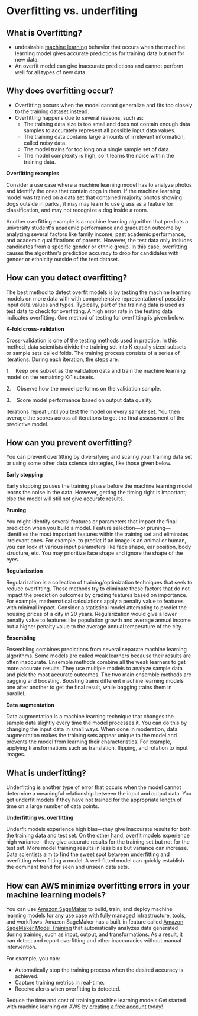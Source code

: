 # Overfitting vs. underfiting

## **What is Overfitting?**

- undesirable [machine learning](https://aws.amazon.com/what-is/machine-learning/) behavior that occurs when the machine learning model gives accurate predictions for training data but not for new data.
- An overfit model can give inaccurate predictions and cannot perform well for all types of new data.

## **Why does overfitting occur?**

- Overfitting occurs when the model cannot generalize and fits too closely to the training dataset instead.
- Overfitting happens due to several reasons, such as:
    - The training data size is too small and does not contain enough data samples to accurately represent all possible input data values.
    - The training data contains large amounts of irrelevant information, called noisy data.
    - The model trains for too long on a single sample set of data.
    - The model complexity is high, so it learns the noise within the training data.

**Overfitting examples**

Consider a use case where a machine learning model has to analyze photos and identify the ones that contain dogs in them. If the machine learning model was trained on a data set that contained majority photos showing dogs outside in parks , it may may learn to use grass as a feature for classification, and may not recognize a dog inside a room.

Another overfitting example is a machine learning algorithm that predicts a university student's academic performance and graduation outcome by analyzing several factors like family income, past academic performance, and academic qualifications of parents. However, the test data only includes candidates from a specific gender or ethnic group. In this case, overfitting causes the algorithm's prediction accuracy to drop for candidates with gender or ethnicity outside of the test dataset.

## **How can you detect overfitting?**

The best method to detect overfit models is by testing the machine learning models on more data with with comprehensive representation of possible input data values and types. Typically, part of the training data is used as test data to check for overfitting. A high error rate in the testing data indicates overfitting. One method of testing for overfitting is given below.

**K-fold cross-validation**

Cross-validation is one of the testing methods used in practice. In this method, data scientists divide the training set into K equally sized subsets or sample sets called folds. The training process consists of a series of iterations. During each iteration, the steps are:

1.    Keep one subset as the validation data and train the machine learning model on the remaining K-1 subsets.

2.    Observe how the model performs on the validation sample.

3.    Score model performance based on output data quality.

Iterations repeat until you test the model on every sample set. You then average the scores across all iterations to get the final assessment of the predictive model.

## **How can you prevent overfitting?**

You can prevent overfitting by diversifying and scaling your training data set or using some other data science strategies, like those given below.

**Early stopping**

Early stopping pauses the training phase before the machine learning model learns the noise in the data. However, getting the timing right is important; else the model will still not give accurate results.

**Pruning**

You might identify several features or parameters that impact the final prediction when you build a model. Feature selection—or pruning—identifies the most important features within the training set and eliminates irrelevant ones. For example, to predict if an image is an animal or human, you can look at various input parameters like face shape, ear position, body structure, etc. You may prioritize face shape and ignore the shape of the eyes.

**Regularization**

Regularization is a collection of training/optimization techniques that seek to reduce overfitting. These methods try to eliminate those factors that do not impact the prediction outcomes by grading features based on importance. For example, mathematical calculations apply a penalty value to features with minimal impact. Consider a statistical model attempting to predict the housing prices of a city in 20 years. Regularization would give a lower penalty value to features like population growth and average annual income but a higher penalty value to the average annual temperature of the city.

**Ensembling**

Ensembling combines predictions from several separate machine learning algorithms. Some models are called weak learners because their results are often inaccurate. Ensemble methods combine all the weak learners to get more accurate results. They use multiple models to analyze sample data and pick the most accurate outcomes. The two main ensemble methods are bagging and boosting. Boosting trains different machine learning models one after another to get the final result, while bagging trains them in parallel.

**Data augmentation**

Data augmentation is a machine learning technique that changes the sample data slightly every time the model processes it. You can do this by changing the input data in small ways. When done in moderation, data augmentation makes the training sets appear unique to the model and prevents the model from learning their characteristics. For example, applying transformations such as translation, flipping, and rotation to input images.

## **What is underfitting?**

Underfitting is another type of error that occurs when the model cannot determine a meaningful relationship between the input and output data. You get underfit models if they have not trained for the appropriate length of time on a large number of data points.

**Underfitting vs. overfitting**

Underfit models experience high bias—they give inaccurate results for both the training data and test set. On the other hand, overfit models experience high variance—they give accurate results for the training set but not for the test set. More model training results in less bias but variance can increase. Data scientists aim to find the sweet spot between underfitting and overfitting when fitting a model. A well-fitted model can quickly establish the dominant trend for seen and unseen data sets.

## **How can AWS minimize overfitting errors in your machine learning models?**

You can use [Amazon SageMaker](https://aws.amazon.com/sagemaker/) to build, train, and deploy machine learning models for any use case with fully managed infrastructure, tools, and workflows. Amazon SageMaker has a built-in feature called [Amazon SageMaker Model Training](https://aws.amazon.com/sagemaker/train/) that automatically analyzes data generated during training, such as input, output, and transformations. As a result, it can detect and report overfitting and other inaccuracies without manual intervention.

For example, you can:

- Automatically stop the training process when the desired accuracy is achieved.
- Capture training metrics in real-time.
- Receive alerts when overfitting is detected.

Reduce the time and cost of training machine learning models.Get started with machine learning on AWS by [creating a free account](https://portal.aws.amazon.com/gp/aws/developer/registration/index.html) today!